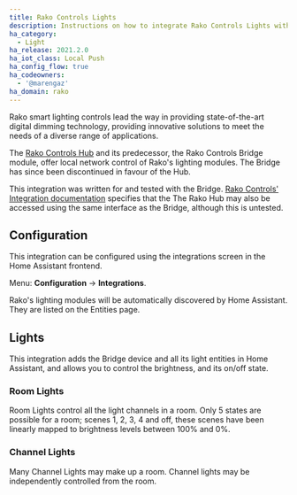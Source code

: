 ```yaml
---
title: Rako Controls Lights
description: Instructions on how to integrate Rako Controls Lights with Home Assistant.
ha_category:
  - Light
ha_release: 2021.2.0
ha_iot_class: Local Push
ha_config_flow: true
ha_codeowners:
  - '@marengaz'
ha_domain: rako
---
```



Rako smart lighting controls lead the way in providing state-of-the-art digital dimming technology, providing innovative solutions to meet the needs of a diverse range of applications.

The [Rako Controls Hub](https://rakocontrols.com/wkhub/) and its predecessor, the Rako Controls Bridge module, offer local network control of Rako's lighting modules. The Bridge has since been discontinued in favour of the Hub.

This integration was written for and tested with the Bridge. [Rako Controls' Integration documentation](https://rakocontrols.com/integration/system-integration/) specifies that the The Rako Hub may also be accessed using the same interface as the Bridge, although this is untested.


## Configuration

This integration can be configured using the integrations screen in the
Home Assistant frontend.

Menu: **Configuration** -> **Integrations**.

Rako's lighting modules will be automatically discovered by
Home Assistant. They are listed on the Entities page.


## Lights

This integration adds the Bridge device and all its light entities in Home Assistant, and
allows you to control the brightness, and its on/off state.


### Room Lights

Room Lights control all the light channels in a room. Only 5 states are possible for a room; scenes 1, 2, 3, 4 and off, these scenes have been linearly mapped to brightness levels between 100% and 0%.


### Channel Lights

Many Channel Lights may make up a room. Channel lights may be independently controlled from the room.


